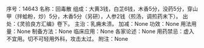 序号：14643
名称：回毒散
组成：大黄3钱，白芷6钱，木香5分，没药5分，穿山甲（拌蛤粉，炒）5分，木香5分（另研），人参2钱（煎汤，调煎药末下）。
出处：《灵验良方汇编》卷下。
主治：乳痈未溃。
加减：None
功效：None
用法用量：None
制备方法：None
临床应用：None
各家论述：None
用药禁忌：虚入不宜用。切不可轻用外科，攻击太过。
附注：None
